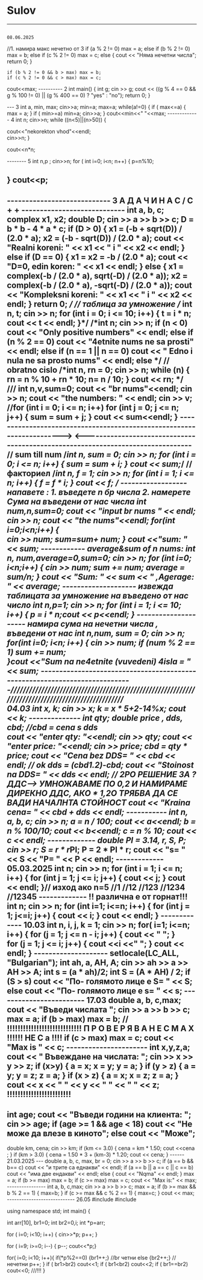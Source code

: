 # Sulov

---------------------


																		08.06.2025 
//1. намира макс нечетно от 3 
 if (a % 2 != 0) max = a;
    else if (b % 2 != 0) max = b;
    else if (c % 2 != 0) max = c;
    else {
        cout << "Няма нечетни числа";
        return 0;
    }

    if (b % 2 != 0 && b > max) max = b;
    if (c % 2 != 0 && c > max) max = c;

  cout<<max;
---------- 2 
int main() 
{
    int g; 
    cin >> g;
    cout << ((g % 4 == 0 && g % 100 != 0) || (g % 400 == 0) ? "yes" : "no");
    return 0;
}

--- 3
int a, min, max;
cin>>a;
min=a; 
max=a;
while(a!=0) {
  if ( max<=a) { max = a; }
  if ( min>=a) min=a; 
  cin>>a;
}
cout<<min<<" "<<max;
------------- 4
int n; 
cin>>n;
 while ((n<5)||(n>50)) {

  cout<<"nekorekton vhod"<<endl;  
  cin>>n;
}

cout<<n*n;

-------- 5 
int n,p ;
cin>>n;
for ( int i=0; i<n; n++)
{ p=n%10; 

}
cout<<p;
----------




 ---------------------------- З А Д А Ч И  Н А  С / С + + ----------------------------
   int a, b, c;
	   complex<double> x1, x2;
	   double D;
	   cin >> a >> b >> c;
	   D = b * b - 4 * a * c;
	   if (D > 0) {
		   x1 = (-b + sqrt(D)) / (2.0 * a);
		   x2 = (-b - sqrt(D)) / (2.0 * a);
		   cout << "Realni koreni: " << x1 << " i " << x2 << endl;
	   }
	   else if (D == 0) {
		   x1 = x2 = -b / (2.0 * a);
		   cout << "D=0, edin koren: " << x1 << endl;
	   }
	   else {
		   x1 = complex<double>(-b / (2.0 * a), sqrt(-D) / (2.0 * a));
		   x2 = complex<double>(-b / (2.0 * a), -sqrt(-D) / (2.0 * a));
		   cout << "Kompleksni koreni: " << x1 << " i " << x2 << endl;
	   }
	   return 0;  */
	   // таблица за умножение 
	  /* int n, t; cin >> n;
	   for (int i = 0; i <= 10; i++)
	   {
		   t = i * n;
		   cout << t << endl; }*/
		/*int n;
		cin >> n; 
		if (n < 0) cout << "Only positive numbers" << endl;
		  else  if (n % 2 == 0) cout << "4etnite nums ne sa prosti" << endl;
			else if (n == 1 || n == 0) cout << " Edno i nula ne sa prosto nums" << endl;
			  else */ 
		// obratno cislo 
		/*int n, rn = 0;
		cin >> n;
		while (n)
		{	rn = n % 10 + rn * 10;
			n= n / 10;
		}   cout << rn;
		*/  
		///
		int n,v,sum=0;
		cout << "br nums"<<endl;
		cin >>  n;
		cout << "the numbers: " << endl;
		cin >> v;
		//for (int i = 0; i <= n; i++)
				for (int j = 0; j <= n; j++)
			{	sum = sum + j;	}
		cout << sum<<endl;
	}
----------------------------------------------------------------------> 							<--------------------------------------------------------------------------------
		// sum till num 
	/*int n, sum = 0;
	cin >> n;
	for (int i = 0; i <= n; i++)
	{
		sum = sum + i; 
	}
	cout << sum;*/
	//факториел
	/*int n, f = 1;
	cin >> n;
	for (int i = 1; i <= n; i++)
	{
		f = f * i;
	}
	cout << f; */
	------------------
	напавете : 1. въведете n бр числа 2. намерете Сума на въведени от нас числа 
		int num,n,sum=0; 
		cout << "input br nums " << endl;
		cin >> n;
		cout << "the nums"<<endl;
		for(int i=0;i<n;i++)
		{		
			cin >> num;
			sum=sum+ num;
		}
		cout <<"sum: "<< sum;
	------------
	average&sum of n nums:
	int n, num,average=0,sum=0;
		cin >> n;
	   for (int i=0; i<n;i++)
	   {
		   cin >> num;
		   sum += num;
		   average =  sum/n;
	   }
	   cout << "Sum: " << sum << " ,Agerage: " << average;
	   --------------------
	   извежда таблицата за умножение на въведено от нас число
	   int n,p=1; 
		cin >> n;
		for (int i = 1; i <= 10; i++)
		{
			p = i * n;cout << p<<endl;
		}
	   ---------------------
	   намира сума на нечетни числа , въведени от нас 
	   int n,num, sum = 0; 
		cin >> n;
		for(int i=0; i<n; i++)
		{
			cin >> num;
			if (num % 2 == 1) sum += num;		
		}cout <<"Sum na ne4etnite (vuvedeni) 4isla = " << sum;
		----------------------------------------------------------------------------//////////////////////////////////////////////////////////////////////////////////////////////////		
	04.03	int x, k;
		cin >> x;
		k = x * 5+2-14%x;
		cout << k;
		--------------
		int qty;
		double  price , dds, cbd; //cbd = cena s dds	
		cout << "enter qty: "<<endl; cin >> qty;
		cout << "enter price: "<<endl; cin >> price;
		cbd = qty * price; cout << "Cena bez DDS= " << cbd << endl; // ok
     	dds = (cbd*1.2)-cbd;  cout << "Stoinost na DDS= " << dds << endl;
		// 2РО РЕШЕНИЕ ЗА ? ДДС--> УМНОЖАВАМЕ ПО 0,2 И НАМИРАМЕ ДИРЕКНО ДДС, АКО * 1,2О ТРЯБВА ДА СЕ ВАДИ НАЧАЛНТА СТОЙНОСТ 
		cout << "Kraina cena= " << cbd + dds << endl;
		-----------
		int n, a, b, c;
		cin >> n;
		a = n / 100; cout << a<<endl;
		b = n % 100/10; cout << b<<endl;
		c = n % 10; cout << c << endl;
		-------------
			double PI = 3.14, r, S, P; cin >> r;
		S =  r * r*PI;
		P = 2 * PI * r; cout << "s= " << S << "P= " << P << endl;
		-------------  05.03.2025
		int n; 
		cin >> n; 
		for (int i = 1; i <= n; i++)
		{
			for (int j = 1; j <= i; j++)
			{
				cout << j;
			} cout << endl;
		}// изход ако n=5
			//1
			//12
			//123
			//1234
			//12345
		-------------
		!! различна е от горнат!!!
		int n; cin >> n;
		for (int i=1; i<=n; i++)
		{
			for (int j = 1; j<=i; j++)
			{
				cout << i;
			}
			cout << endl;
		}
		-------------
	10.03	int n, i, j, k = 1; 
		cin >> n; 
		for( i=1; i<=n; i++)
		{
			for (j = 1; j <= n - i; j++)
			{
				cout << " ";
			}		
			for (j = 1; j <= i; j++)
			{
				cout <<i <<" ";
			} cout << endl;
		}
		--------------------
		setlocale(LC_ALL, "Bulgarian");
		int ah, a, AH, A; 
		cin >> ah >> a >> AH >> A;
		int s = (a * ah)/2; 
		int S = (A * AH) / 2; 
		if (S > s) cout << "По- голямото лице е S= " << S;
		else cout << "По- голямото лице е s= " << s;
		------------------------
		17.03 
		double a, b, c,max; 
		cout << "Въведи числата ";
		cin >> a >> b >> c;
		max = a;
		if (b > max) max = b;  // !!!!!!!!!!!!!!!!!!!!!!!!!!!! П Р О В Е Р Я В А Н Е  С  М А Х !!!!!! НЕ С a !!!! 
		if (c > max) max = c;
		cout << "Max is " << c;
		----------------------
		int x,y,z,a;
		cout << " Въвеждане на числата: ";
		cin >> x >> y >> z;
		if (x>y)
		{
			a = x;
			x = y;
			y = a;
		}
		if (y > z)
		{
			a = y;
			y = z;
			z = a;
		}
		if (x > z)
		{
			a = x;
			x = z;
			z = a; 
		}
		cout << x << " " << y << " " << " " << z; !!!!!!!!!!!!!!!!!!!!!!!!
-------------
int age; 
		cout << "Въведи години на клиента: "; cin >> age;
		if (age >= 1 && age < 18) cout << "Не може да влезе в киното";
		else cout << "Може";
------------
double km, cena; 
		cin >> km; 
		if (km <= 3.0) { cena = km * 1.50; cout <<cena ; }
		if (km > 3.0) { cena = 1.50 * 3 + (km-3) * 1.20; cout << cena; }
		------ 21.03.2025 ---
		double a, b, c, max, br = 0;
	cin >> a >> b >> c;
	if (a == b && b== c) cout << "и трите са еднакви" << endl;
	if (a == b || a == c || c == b) cout << "има две ендакви" << endl;
	else { cout << "Nqma" << endl; }
	max = a;
	if (b >= max) max = b;
	if (c >= max) max = c;
	cout << "Max is:" << max;
	----------------
	int a, b, c,max;
	cin >> a >> b >> c;
	max = a;
	if (b >= max && b % 2 == 1)
	{
		 max=b;
	}
	if (c >= max && c % 2 == 1)
	{
		 max=c;
	}
	cout << max;
	----------------------------
	26.05
	#include <iostream>
#include <limits>

using namespace std;
int main()
{

int arr[10], br1=0;
int br2=0,i;
int *p=arr; 

for (  i=0; i<10; i++)
{ 
cin>>*p; p++; 
}

for ( i=9; i>=0; i--)
{ p--; 
cout<<*p;}

for( i=0; i<10; i++){
if(*p%2==0) 
{br1++;} //br четни 
else {br2++;} // нечетни 
p++;
} 
if ( br1>br2) cout<<1;
if ( br1<br2) cout<<2;
if ( br1==br2) cout<<0; ///!!!
}
